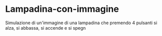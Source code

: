 # Lampadina-con-immagine
Simulazione di un'immagine di una lampadina che premendo 4 pulsanti si alza, si abbassa, si accende e si spegn
